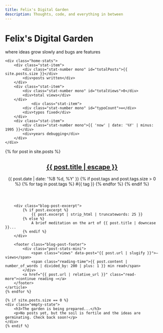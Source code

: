 ```yaml
---
title: Felix's Digital Garden
description: Thoughts, code, and everything in between
---
```


<div class="home-intro">
    <h1 class="home-title">Felix's Digital Garden</h1>
    <p class="home-subtitle">where ideas grow slowly and bugs are features</p>
    
    <div class="home-stats">
        <div class="stat-item">
            <div class="stat-number mono" id="totalPosts">{{ site.posts.size }}</div>
            <div>posts written</div>
        </div>
        <div class="stat-item">
            <div class="stat-number mono" id="totalViews">0</div>
            <div>total views</div>
        </div>
                <div class="stat-item">
            <div class="stat-number mono" id="typoCount">∞</div>
            <div>typos fixed</div>
        </div>
        <div class="stat-item">
            <div class="stat-number mono">{{ 'now' | date: '%Y' | minus: 1995 }}</div>
            <div>years debugging</div>
        </div>
    </div>
</div>

<section class="blog-posts">
    {% for post in site.posts %}
    <article class="blog-post">
        <header>
            <h2 class="blog-post-title">
                <a href="{{ post.url | relative_url }}">{{ post.title | escape }}</a>
            </h2>
            <div class="blog-post-meta">
                <time datetime="{{ post.date | date_to_xmlschema }}">
                    {{ post.date | date: '%B %d, %Y' }}
                </time>
                {% if post.tags and post.tags.size > 0 %}
                <span class="tags">
                    {% for tag in post.tags %}
                        <span class="tag">#{{ tag }}</span>
                    {% endfor %}
                </span>
                {% endif %}
            </div>
        </header>
        
        <div class="blog-post-excerpt">
            {% if post.excerpt %}
                {{ post.excerpt | strip_html | truncatewords: 25 }}
            {% else %}
                A brief meditation on the art of {{ post.title | downcase }}...
            {% endif %}
        </div>
        
        <footer class="blog-post-footer">
            <div class="post-stats-mini">
                <span class="views" data-post="{{ post.url | slugify }}">— views</span>
                <span class="reading-time">{{ post.content | number_of_words | divided_by: 200 | plus: 1 }} min read</span>
            </div>
            <a href="{{ post.url | relative_url }}" class="read-more">continue reading →</a>
        </footer>
    </article>
    {% endfor %}
    
    {% if site.posts.size == 0 %}
    <div class="empty-state">
        <h3>The garden is being prepared...</h3>
        <p>No posts yet, but the soil is fertile and the ideas are germinating. Check back soon!</p>
    </div>
    {% endif %}
</section>

<style>
/* Page-specific styles */
.mono { font-family: var(--font-mono); }

.tags {
    margin-left: var(--space-3);
}

.tag {
    color: var(--accent-color);
    margin-right: var(--space-2);
    font-size: var(--font-size-xs);
}

.views {
    color: var(--vintage-green);
}

.reading-time {
    color: var(--text-tertiary);
}

.empty-state {
    text-align: center;
    padding: var(--space-24) var(--space-8);
    color: var(--text-secondary);
}

.empty-state h3 {
    font-family: var(--font-serif);
    color: var(--text-primary);
    margin-bottom: var(--space-4);
}

/* Responsive design */
@media (max-width: 640px) {
    .home-stats {
        flex-direction: column;
        gap: var(--space-4);
    }
    
    .blog-post-footer {
        flex-direction: column;
        gap: var(--space-3);
        text-align: center;
    }
    
    .post-stats-mini {
        justify-content: center;
    }
}
</style>

<script>
// Load view counts for posts
document.addEventListener('DOMContentLoaded', function() {
    // Update total views counter
    const analytics = JSON.parse(localStorage.getItem('blog-analytics') || '{}');
    const totalViews = Object.values(analytics.posts || {}).reduce((sum, post) => sum + (post.views || 0), 0);
    
    const totalViewsEl = document.getElementById('totalViews');
    if (totalViewsEl && totalViews > 0) {
        totalViewsEl.textContent = totalViews.toLocaleString();
    }
    
        // Update individual post view counts
    document.querySelectorAll('.views[data-post]').forEach(el => {
        const postSlug = el.getAttribute('data-post');
        const views = analytics.posts?.[postSlug]?.views || 0;
        el.textContent = views > 0 ? `${views} views` : '— views';
    });
    
    // Typo counter animation (because we all make them!)
    const typoEl = document.getElementById('typoCount');
    if (typoEl) {
        let count = Math.floor(Math.random() * 500) + 200;
        typoEl.textContent = count.toLocaleString();
        
        // Increment occasionally for humor
        setInterval(() => {
            if (Math.random() < 0.08) { // 8% chance every interval
                count++;
                typoEl.textContent = count.toLocaleString();
            }
        }, 45000); // Every 45 seconds
    }
});
</script>